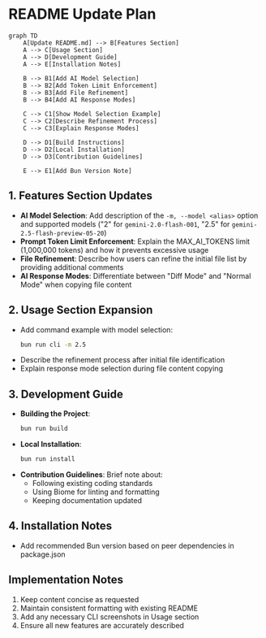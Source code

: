 # README Update Plan

```mermaid
graph TD
    A[Update README.md] --> B[Features Section]
    A --> C[Usage Section]
    A --> D[Development Guide]
    A --> E[Installation Notes]
    
    B --> B1[Add AI Model Selection]
    B --> B2[Add Token Limit Enforcement]
    B --> B3[Add File Refinement]
    B --> B4[Add AI Response Modes]
    
    C --> C1[Show Model Selection Example]
    C --> C2[Describe Refinement Process]
    C --> C3[Explain Response Modes]
    
    D --> D1[Build Instructions]
    D --> D2[Local Installation]
    D --> D3[Contribution Guidelines]
    
    E --> E1[Add Bun Version Note]
```

## 1. Features Section Updates
- **AI Model Selection**: Add description of the `-m, --model <alias>` option and supported models ("2" for `gemini-2.0-flash-001`, "2.5" for `gemini-2.5-flash-preview-05-20`)
- **Prompt Token Limit Enforcement**: Explain the MAX_AI_TOKENS limit (1,000,000 tokens) and how it prevents excessive usage
- **File Refinement**: Describe how users can refine the initial file list by providing additional comments
- **AI Response Modes**: Differentiate between "Diff Mode" and "Normal Mode" when copying file content

## 2. Usage Section Expansion
- Add command example with model selection:
  ```bash
  bun run cli -m 2.5
  ```
- Describe the refinement process after initial file identification
- Explain response mode selection during file content copying

## 3. Development Guide
- **Building the Project**:
  ```bash
  bun run build
  ```
- **Local Installation**:
  ```bash
  bun run install
  ```
- **Contribution Guidelines**: Brief note about:
  - Following existing coding standards
  - Using Biome for linting and formatting
  - Keeping documentation updated

## 4. Installation Notes
- Add recommended Bun version based on peer dependencies in package.json

## Implementation Notes
1. Keep content concise as requested
2. Maintain consistent formatting with existing README
3. Add any necessary CLI screenshots in Usage section
4. Ensure all new features are accurately described